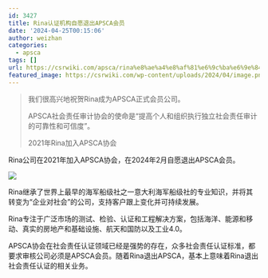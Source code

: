 ```yaml
---
id: 3427
title: Rina认证机构自愿退出APSCA会员
date: '2024-04-25T00:15:06'
author: weizhan
categories:
  - apsca
tags: []
url: https://csrwiki.com/apsca/rina%e8%ae%a4%e8%af%81%e6%9c%ba%e6%9e%84%e8%87%aa%e6%84%bf%e9%80%80%e5%87%baapsca%e4%bc%9a%e5%91%98
featured_image: https://csrwiki.com/wp-content/uploads/2024/04/image.png
---
```


> 我们很高兴地祝贺Rina成为APSCA正式会员公司。
>
> APSCA社会责任审计协会的使命是“提高个人和组织执行独立社会责任审计的可靠性和可信度”。
>
> 2021年Rina加入APSCA协会

Rina公司在2021年加入APSCA协会，在2024年2月自愿退出APSCA会员。

![](https://csrwiki.com/wp-content/uploads/2024/04/image.png)

Rina继承了世界上最早的海军船级社之一意大利海军船级社的专业知识，并将其转变为“企业对社会”的公司，支持客户跟上变化并可持续发展。

Rina专注于广泛市场的测试、检验、认证和工程解决方案，包括海洋、能源和移动、真实的房地产和基础设施、航天和国防以及工业4.0。

APSCA协会在社会责任认证领域已经是强势的存在，众多社会责任认证标准，都要求审核公司必须是APSCA会员。随着Rina退出APSCA，基本上意味着Rina退出社会责任认证的相关业务。
